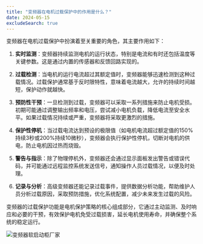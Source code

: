 ```yaml
---
title: "变频器在电机过载保护中的作用是什么？"
date: 2024-05-15
excludeSearch: true
---
```

变频器在电机过载保护中扮演着至关重要的角色，其主要作用如下：

1. **实时监测**：变频器持续监测电机的运行状态，特别是电流和有时还包括温度等关键参数。这是通过内置的传感器和反馈回路实现的。

2. **过载检测**：当电机的运行电流超过其额定值时，变频器能够迅速检测到这种过载情况。过载保护通常基于反时限特性，意味着电流越大，允许的持续时间越短，保护动作就越快。

3. **预防性干预**：一旦检测到过载，变频器可以采取一系列措施来防止电机受损。初期可能通过调整输出频率和电压，尝试减小电机负载，降低电流至安全水平。如果过载情况持续或严重，变频器将采取更激烈的措施。

4. **保护性停机**：当过载电流达到预设的极限值（如电机电流超过额定值的150%持续3秒或200%持续10微秒），变频器会执行保护性停机，切断对电机的供电，防止电机因过热而烧毁。

5. **警告与指示**：除了物理停机外，变频器还会通过显示面板发出警告或错误代码，并可能通过远程监控系统发送信号，通知操作人员过载情况，以便及时处理。

6. **记录与分析**：高级变频器还能记录过载事件，提供数据分析功能，帮助维护人员分析过载原因，采取预防措施，优化系统配置，减少未来发生过载的风险。

变频器的过载保护功能是电机保护策略的核心组成部分，它通过主动监测、及时响应和必要的干预，有效保护电机免受过载损害，延长电机使用寿命，并确保整个系统的稳定运行。

![变频器软启动柜厂家](/images/01.jpg "变频器软启动柜厂家")
